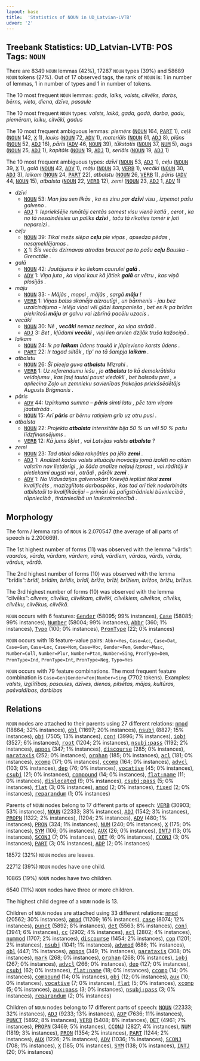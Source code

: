 ```yaml
---
layout: base
title:  'Statistics of NOUN in UD_Latvian-LVTB'
udver: '2'
---
```


## Treebank Statistics: UD_Latvian-LVTB: POS Tags: `NOUN`

There are 8349 `NOUN` lemmas (42%), 17287 `NOUN` types (39%) and 58689 `NOUN` tokens (27%).
Out of 17 observed tags, the rank of `NOUN` is: 1 in number of lemmas, 1 in number of types and 1 in number of tokens.

The 10 most frequent `NOUN` lemmas: <em>gads, laiks, valsts, cilvēks, darbs, bērns, vieta, diena, dzīve, pasaule</em>

The 10 most frequent `NOUN` types:  <em>valsts, laikā, gada, gadā, darba, gadu, piemēram, laiku, cilvēki, gadus</em>

The 10 most frequent ambiguous lemmas: <em>piemērs</em> (<tt><a href="lv_lvtb-pos-NOUN.html">NOUN</a></tt> 164, <tt><a href="lv_lvtb-pos-PART.html">PART</a></tt> 1), <em>ceļš</em> (<tt><a href="lv_lvtb-pos-NOUN.html">NOUN</a></tt> 142, <tt><a href="lv_lvtb-pos-X.html">X</a></tt> 1), <em>lauks</em> (<tt><a href="lv_lvtb-pos-NOUN.html">NOUN</a></tt> 72, <tt><a href="lv_lvtb-pos-ADV.html">ADV</a></tt> 1), <em>materiāls</em> (<tt><a href="lv_lvtb-pos-NOUN.html">NOUN</a></tt> 61, <tt><a href="lv_lvtb-pos-ADJ.html">ADJ</a></tt> 8), <em>plāns</em> (<tt><a href="lv_lvtb-pos-NOUN.html">NOUN</a></tt> 52, <tt><a href="lv_lvtb-pos-ADJ.html">ADJ</a></tt> 16), <em>pāris</em> (<tt><a href="lv_lvtb-pos-ADV.html">ADV</a></tt> 46, <tt><a href="lv_lvtb-pos-NOUN.html">NOUN</a></tt> 39), <em>tūkstotis</em> (<tt><a href="lv_lvtb-pos-NOUN.html">NOUN</a></tt> 37, <tt><a href="lv_lvtb-pos-NUM.html">NUM</a></tt> 5), <em>augs</em> (<tt><a href="lv_lvtb-pos-NOUN.html">NOUN</a></tt> 25, <tt><a href="lv_lvtb-pos-ADJ.html">ADJ</a></tt> 1), <em>kapitāls</em> (<tt><a href="lv_lvtb-pos-NOUN.html">NOUN</a></tt> 19, <tt><a href="lv_lvtb-pos-ADJ.html">ADJ</a></tt> 1), <em>seriāls</em> (<tt><a href="lv_lvtb-pos-NOUN.html">NOUN</a></tt> 19, <tt><a href="lv_lvtb-pos-ADJ.html">ADJ</a></tt> 1)

The 10 most frequent ambiguous types:  <em>dzīvi</em> (<tt><a href="lv_lvtb-pos-NOUN.html">NOUN</a></tt> 53, <tt><a href="lv_lvtb-pos-ADJ.html">ADJ</a></tt> 1), <em>ceļu</em> (<tt><a href="lv_lvtb-pos-NOUN.html">NOUN</a></tt> 39, <tt><a href="lv_lvtb-pos-X.html">X</a></tt> 1), <em>galā</em> (<tt><a href="lv_lvtb-pos-NOUN.html">NOUN</a></tt> 42, <tt><a href="lv_lvtb-pos-ADV.html">ADV</a></tt> 1), <em>māju</em> (<tt><a href="lv_lvtb-pos-NOUN.html">NOUN</a></tt> 33, <tt><a href="lv_lvtb-pos-VERB.html">VERB</a></tt> 1), <em>vecāki</em> (<tt><a href="lv_lvtb-pos-NOUN.html">NOUN</a></tt> 30, <tt><a href="lv_lvtb-pos-ADJ.html">ADJ</a></tt> 3), <em>laikam</em> (<tt><a href="lv_lvtb-pos-NOUN.html">NOUN</a></tt> 24, <tt><a href="lv_lvtb-pos-PART.html">PART</a></tt> 22), <em>atbalstu</em> (<tt><a href="lv_lvtb-pos-NOUN.html">NOUN</a></tt> 26, <tt><a href="lv_lvtb-pos-VERB.html">VERB</a></tt> 1), <em>pāris</em> (<tt><a href="lv_lvtb-pos-ADV.html">ADV</a></tt> 44, <tt><a href="lv_lvtb-pos-NOUN.html">NOUN</a></tt> 15), <em>atbalsta</em> (<tt><a href="lv_lvtb-pos-NOUN.html">NOUN</a></tt> 22, <tt><a href="lv_lvtb-pos-VERB.html">VERB</a></tt> 12), <em>zemi</em> (<tt><a href="lv_lvtb-pos-NOUN.html">NOUN</a></tt> 23, <tt><a href="lv_lvtb-pos-ADJ.html">ADJ</a></tt> 1, <tt><a href="lv_lvtb-pos-ADV.html">ADV</a></tt> 1)


* <em>dzīvi</em>
  * <tt><a href="lv_lvtb-pos-NOUN.html">NOUN</a></tt> 53: <em>Man jau sen likās , ka es zinu par <b>dzīvi</b> visu , izņemot pašu galveno .</em>
  * <tt><a href="lv_lvtb-pos-ADJ.html">ADJ</a></tt> 1: <em>Iepriekšējie runātāji centās samest visu vienā katlā , cerot , ka no tā nesaindēsies un paliks <b>dzīvi</b> , taču tā rīkoties tomēr ir ļoti nepareizi .</em>
* <em>ceļu</em>
  * <tt><a href="lv_lvtb-pos-NOUN.html">NOUN</a></tt> 39: <em>Tikai mežs slēpa <b>ceļu</b> pie viņas , apsedza pēdas , nesameklējamas .</em>
  * <tt><a href="lv_lvtb-pos-X.html">X</a></tt> 1: <em>Šīs vecās dzirnavas atrodas braucot pa to pašu <b>ceļu</b> Bauska - Grenctāle .</em>
* <em>galā</em>
  * <tt><a href="lv_lvtb-pos-NOUN.html">NOUN</a></tt> 42: <em>Jautājums ir ko liekam caurulei <b>galā</b> .</em>
  * <tt><a href="lv_lvtb-pos-ADV.html">ADV</a></tt> 1: <em>Viņa juta , ka viņai kaut kā jātiek <b>galā</b> ar vētru , kas viņā plosījās .</em>
* <em>māju</em>
  * <tt><a href="lv_lvtb-pos-NOUN.html">NOUN</a></tt> 33: <em>- Mājās , mopsi , mājās , sargā <b>māju</b> !</em>
  * <tt><a href="lv_lvtb-pos-VERB.html">VERB</a></tt> 1: <em>Viņas balss skanēja aizrautīgi , un bārmenis - jau bez uzaicinājuma - ielēja viņai vēl glāzi šampanieša , bet es ik pa brīdim piekrītoši <b>māju</b> ar galvu vai izbrīnā pacēlu uzacis .</em>
* <em>vecāki</em>
  * <tt><a href="lv_lvtb-pos-NOUN.html">NOUN</a></tt> 30: <em>Nē , <b>vecāki</b> nemaz nezinot , ka viņa strādā .</em>
  * <tt><a href="lv_lvtb-pos-ADJ.html">ADJ</a></tt> 3: <em>Bet , kļūdami <b>vecāki</b> , viņi lien arvien dziļāk truša kažociņā .</em>
* <em>laikam</em>
  * <tt><a href="lv_lvtb-pos-NOUN.html">NOUN</a></tt> 24: <em>Ik pa <b>laikam</b> ūdens traukā ir jāpievieno karsts ūdens .</em>
  * <tt><a href="lv_lvtb-pos-PART.html">PART</a></tt> 22: <em>Ir tagad siltāk , tip' no tā šampja <b>laikam</b> .</em>
* <em>atbalstu</em>
  * <tt><a href="lv_lvtb-pos-NOUN.html">NOUN</a></tt> 26: <em>Šī pieeja guva <b>atbalstu</b> Mizrahi .</em>
  * <tt><a href="lv_lvtb-pos-VERB.html">VERB</a></tt> 1: <em>Uz referendumu iešu , jo <b>atbalstu</b> to kā demokrātisku veidojumu , kas ļauj tautai paust viedokli , bet balsošu pret , » apliecina Zaļo un zemnieku savienības frakcijas priekšsēdētājs Augusts Brigmanis .</em>
* <em>pāris</em>
  * <tt><a href="lv_lvtb-pos-ADV.html">ADV</a></tt> 44: <em>Izpirkuma summa – <b>pāris</b> simti latu , pēc tam viņam jāatstrādā .</em>
  * <tt><a href="lv_lvtb-pos-NOUN.html">NOUN</a></tt> 15: <em>Arī <b>pāris</b> ar bērnu ratiņiem grib uz otru pusi .</em>
* <em>atbalsta</em>
  * <tt><a href="lv_lvtb-pos-NOUN.html">NOUN</a></tt> 22: <em>Projekta <b>atbalsta</b> intensitāte bija 50 % un vēl 50 % pašu līdzfinansējums .</em>
  * <tt><a href="lv_lvtb-pos-VERB.html">VERB</a></tt> 12: <em>Kā jums šķiet , vai Latvijas valsts <b>atbalsta</b> ?</em>
* <em>zemi</em>
  * <tt><a href="lv_lvtb-pos-NOUN.html">NOUN</a></tt> 23: <em>Tad atkal sāka rakņāties pa jēlo <b>zemi</b> .</em>
  * <tt><a href="lv_lvtb-pos-ADJ.html">ADJ</a></tt> 1: <em>Analizēt kādas valsts situāciju inovāciju jomā izolēti no citām valstīm nav lietderīgi , jo šāda analīze neļauj izprast , vai rādītāji ir pietiekami augsti vai , otrādi , pārāk <b>zemi</b> .</em>
  * <tt><a href="lv_lvtb-pos-ADV.html">ADV</a></tt> 1: <em>No Vidusāzijas galvenokārt Krievijā ieplūst tikai <b>zemi</b> kvalificēts , mazizglītots darbaspēks , kas tad arī tiek nodarbināts atbilstoši to kvalifikācijai – primāri kā palīgstrādnieki būvniecībā , rūpniecībā , tirdzniecībā un lauksaimniecībā .</em>

## Morphology

The form / lemma ratio of `NOUN` is 2.070547 (the average of all parts of speech is 2.200669).

The 1st highest number of forms (11) was observed with the lemma “vārds”: <em>vaardos, vārda, vārdam, vārdem, vārdi, vārdiem, vārdos, vārds, vārdu, vārdus, vārdā</em>.

The 2nd highest number of forms (10) was observed with the lemma “brīdis”: <em>brīdi, brīdim, brīdis, brīdī, brīža, brīži, brīžiem, brīžos, brīžu, brīžus</em>.

The 3rd highest number of forms (10) was observed with the lemma “cilvēks”: <em>cilveex, cilvēka, cilvēkam, cilvēki, cilvēkiem, cilvēkos, cilvēks, cilvēku, cilvēkus, cilvēkā</em>.

`NOUN` occurs with 6 features: <tt><a href="lv_lvtb-feat-Gender.html">Gender</a></tt> (58095; 99% instances), <tt><a href="lv_lvtb-feat-Case.html">Case</a></tt> (58085; 99% instances), <tt><a href="lv_lvtb-feat-Number.html">Number</a></tt> (58004; 99% instances), <tt><a href="lv_lvtb-feat-Abbr.html">Abbr</a></tt> (360; 1% instances), <tt><a href="lv_lvtb-feat-Typo.html">Typo</a></tt> (100; 0% instances), <tt><a href="lv_lvtb-feat-PronType.html">PronType</a></tt> (22; 0% instances)

`NOUN` occurs with 18 feature-value pairs: `Abbr=Yes`, `Case=Acc`, `Case=Dat`, `Case=Gen`, `Case=Loc`, `Case=Nom`, `Case=Voc`, `Gender=Fem`, `Gender=Masc`, `Number=Coll`, `Number=Plur`, `Number=Ptan`, `Number=Sing`, `PronType=Dem`, `PronType=Ind`, `PronType=Int`, `PronType=Neg`, `Typo=Yes`

`NOUN` occurs with 79 feature combinations.
The most frequent feature combination is `Case=Gen|Gender=Fem|Number=Sing` (7702 tokens).
Examples: <em>valsts, izglītības, pasaules, dzīves, dienas, pilsētas, mājas, kultūras, pašvaldības, darbības</em>


## Relations

`NOUN` nodes are attached to their parents using 27 different relations: <tt><a href="lv_lvtb-dep-nmod.html">nmod</a></tt> (18864; 32% instances), <tt><a href="lv_lvtb-dep-obl.html">obl</a></tt> (11697; 20% instances), <tt><a href="lv_lvtb-dep-nsubj.html">nsubj</a></tt> (8827; 15% instances), <tt><a href="lv_lvtb-dep-obj.html">obj</a></tt> (7505; 13% instances), <tt><a href="lv_lvtb-dep-conj.html">conj</a></tt> (3996; 7% instances), <tt><a href="lv_lvtb-dep-iobj.html">iobj</a></tt> (3527; 6% instances), <tt><a href="lv_lvtb-dep-root.html">root</a></tt> (1204; 2% instances), <tt><a href="lv_lvtb-dep-nsubj-pass.html">nsubj:pass</a></tt> (1192; 2% instances), <tt><a href="lv_lvtb-dep-appos.html">appos</a></tt> (347; 1% instances), <tt><a href="lv_lvtb-dep-discourse.html">discourse</a></tt> (285; 0% instances), <tt><a href="lv_lvtb-dep-parataxis.html">parataxis</a></tt> (252; 0% instances), <tt><a href="lv_lvtb-dep-orphan.html">orphan</a></tt> (185; 0% instances), <tt><a href="lv_lvtb-dep-acl.html">acl</a></tt> (181; 0% instances), <tt><a href="lv_lvtb-dep-xcomp.html">xcomp</a></tt> (171; 0% instances), <tt><a href="lv_lvtb-dep-ccomp.html">ccomp</a></tt> (164; 0% instances), <tt><a href="lv_lvtb-dep-advcl.html">advcl</a></tt> (103; 0% instances), <tt><a href="lv_lvtb-dep-dep.html">dep</a></tt> (76; 0% instances), <tt><a href="lv_lvtb-dep-vocative.html">vocative</a></tt> (45; 0% instances), <tt><a href="lv_lvtb-dep-csubj.html">csubj</a></tt> (21; 0% instances), <tt><a href="lv_lvtb-dep-compound.html">compound</a></tt> (14; 0% instances), <tt><a href="lv_lvtb-dep-flat-name.html">flat:name</a></tt> (11; 0% instances), <tt><a href="lv_lvtb-dep-dislocated.html">dislocated</a></tt> (9; 0% instances), <tt><a href="lv_lvtb-dep-csubj-pass.html">csubj:pass</a></tt> (5; 0% instances), <tt><a href="lv_lvtb-dep-flat.html">flat</a></tt> (3; 0% instances), <tt><a href="lv_lvtb-dep-amod.html">amod</a></tt> (2; 0% instances), <tt><a href="lv_lvtb-dep-fixed.html">fixed</a></tt> (2; 0% instances), <tt><a href="lv_lvtb-dep-reparandum.html">reparandum</a></tt> (1; 0% instances)

Parents of `NOUN` nodes belong to 17 different parts of speech: <tt><a href="lv_lvtb-pos-VERB.html">VERB</a></tt> (30903; 53% instances), <tt><a href="lv_lvtb-pos-NOUN.html">NOUN</a></tt> (22333; 38% instances), <tt><a href="lv_lvtb-pos-ADJ.html">ADJ</a></tt> (1542; 3% instances), <tt><a href="lv_lvtb-pos-PROPN.html">PROPN</a></tt> (1322; 2% instances),  (1204; 2% instances), <tt><a href="lv_lvtb-pos-ADV.html">ADV</a></tt> (480; 1% instances), <tt><a href="lv_lvtb-pos-PRON.html">PRON</a></tt> (324; 1% instances), <tt><a href="lv_lvtb-pos-NUM.html">NUM</a></tt> (240; 0% instances), <tt><a href="lv_lvtb-pos-X.html">X</a></tt> (175; 0% instances), <tt><a href="lv_lvtb-pos-SYM.html">SYM</a></tt> (106; 0% instances), <tt><a href="lv_lvtb-pos-AUX.html">AUX</a></tt> (26; 0% instances), <tt><a href="lv_lvtb-pos-INTJ.html">INTJ</a></tt> (13; 0% instances), <tt><a href="lv_lvtb-pos-SCONJ.html">SCONJ</a></tt> (7; 0% instances), <tt><a href="lv_lvtb-pos-DET.html">DET</a></tt> (6; 0% instances), <tt><a href="lv_lvtb-pos-CCONJ.html">CCONJ</a></tt> (3; 0% instances), <tt><a href="lv_lvtb-pos-PART.html">PART</a></tt> (3; 0% instances), <tt><a href="lv_lvtb-pos-ADP.html">ADP</a></tt> (2; 0% instances)

18572 (32%) `NOUN` nodes are leaves.

22712 (39%) `NOUN` nodes have one child.

10865 (19%) `NOUN` nodes have two children.

6540 (11%) `NOUN` nodes have three or more children.

The highest child degree of a `NOUN` node is 13.

Children of `NOUN` nodes are attached using 33 different relations: <tt><a href="lv_lvtb-dep-nmod.html">nmod</a></tt> (20562; 30% instances), <tt><a href="lv_lvtb-dep-amod.html">amod</a></tt> (11209; 16% instances), <tt><a href="lv_lvtb-dep-case.html">case</a></tt> (8074; 12% instances), <tt><a href="lv_lvtb-dep-punct.html">punct</a></tt> (5892; 8% instances), <tt><a href="lv_lvtb-dep-det.html">det</a></tt> (5563; 8% instances), <tt><a href="lv_lvtb-dep-conj.html">conj</a></tt> (3941; 6% instances), <tt><a href="lv_lvtb-dep-cc.html">cc</a></tt> (2902; 4% instances), <tt><a href="lv_lvtb-dep-acl.html">acl</a></tt> (2802; 4% instances), <tt><a href="lv_lvtb-dep-nummod.html">nummod</a></tt> (1707; 2% instances), <tt><a href="lv_lvtb-dep-discourse.html">discourse</a></tt> (1454; 2% instances), <tt><a href="lv_lvtb-dep-cop.html">cop</a></tt> (1201; 2% instances), <tt><a href="lv_lvtb-dep-nsubj.html">nsubj</a></tt> (1041; 1% instances), <tt><a href="lv_lvtb-dep-advmod.html">advmod</a></tt> (686; 1% instances), <tt><a href="lv_lvtb-dep-obl.html">obl</a></tt> (447; 1% instances), <tt><a href="lv_lvtb-dep-appos.html">appos</a></tt> (349; 1% instances), <tt><a href="lv_lvtb-dep-parataxis.html">parataxis</a></tt> (308; 0% instances), <tt><a href="lv_lvtb-dep-mark.html">mark</a></tt> (268; 0% instances), <tt><a href="lv_lvtb-dep-orphan.html">orphan</a></tt> (268; 0% instances), <tt><a href="lv_lvtb-dep-iobj.html">iobj</a></tt> (267; 0% instances), <tt><a href="lv_lvtb-dep-advcl.html">advcl</a></tt> (266; 0% instances), <tt><a href="lv_lvtb-dep-dep.html">dep</a></tt> (127; 0% instances), <tt><a href="lv_lvtb-dep-csubj.html">csubj</a></tt> (62; 0% instances), <tt><a href="lv_lvtb-dep-flat-name.html">flat:name</a></tt> (18; 0% instances), <tt><a href="lv_lvtb-dep-ccomp.html">ccomp</a></tt> (14; 0% instances), <tt><a href="lv_lvtb-dep-compound.html">compound</a></tt> (14; 0% instances), <tt><a href="lv_lvtb-dep-obj.html">obj</a></tt> (12; 0% instances), <tt><a href="lv_lvtb-dep-aux.html">aux</a></tt> (10; 0% instances), <tt><a href="lv_lvtb-dep-vocative.html">vocative</a></tt> (7; 0% instances), <tt><a href="lv_lvtb-dep-flat.html">flat</a></tt> (5; 0% instances), <tt><a href="lv_lvtb-dep-xcomp.html">xcomp</a></tt> (5; 0% instances), <tt><a href="lv_lvtb-dep-aux-pass.html">aux:pass</a></tt> (3; 0% instances), <tt><a href="lv_lvtb-dep-nsubj-pass.html">nsubj:pass</a></tt> (3; 0% instances), <tt><a href="lv_lvtb-dep-reparandum.html">reparandum</a></tt> (2; 0% instances)

Children of `NOUN` nodes belong to 17 different parts of speech: <tt><a href="lv_lvtb-pos-NOUN.html">NOUN</a></tt> (22333; 32% instances), <tt><a href="lv_lvtb-pos-ADJ.html">ADJ</a></tt> (9233; 13% instances), <tt><a href="lv_lvtb-pos-ADP.html">ADP</a></tt> (7636; 11% instances), <tt><a href="lv_lvtb-pos-PUNCT.html">PUNCT</a></tt> (5892; 8% instances), <tt><a href="lv_lvtb-pos-VERB.html">VERB</a></tt> (5408; 8% instances), <tt><a href="lv_lvtb-pos-DET.html">DET</a></tt> (4961; 7% instances), <tt><a href="lv_lvtb-pos-PROPN.html">PROPN</a></tt> (3469; 5% instances), <tt><a href="lv_lvtb-pos-CCONJ.html">CCONJ</a></tt> (2827; 4% instances), <tt><a href="lv_lvtb-pos-NUM.html">NUM</a></tt> (1819; 3% instances), <tt><a href="lv_lvtb-pos-PRON.html">PRON</a></tt> (1354; 2% instances), <tt><a href="lv_lvtb-pos-PART.html">PART</a></tt> (1244; 2% instances), <tt><a href="lv_lvtb-pos-AUX.html">AUX</a></tt> (1226; 2% instances), <tt><a href="lv_lvtb-pos-ADV.html">ADV</a></tt> (1036; 1% instances), <tt><a href="lv_lvtb-pos-SCONJ.html">SCONJ</a></tt> (708; 1% instances), <tt><a href="lv_lvtb-pos-X.html">X</a></tt> (185; 0% instances), <tt><a href="lv_lvtb-pos-SYM.html">SYM</a></tt> (138; 0% instances), <tt><a href="lv_lvtb-pos-INTJ.html">INTJ</a></tt> (20; 0% instances)

